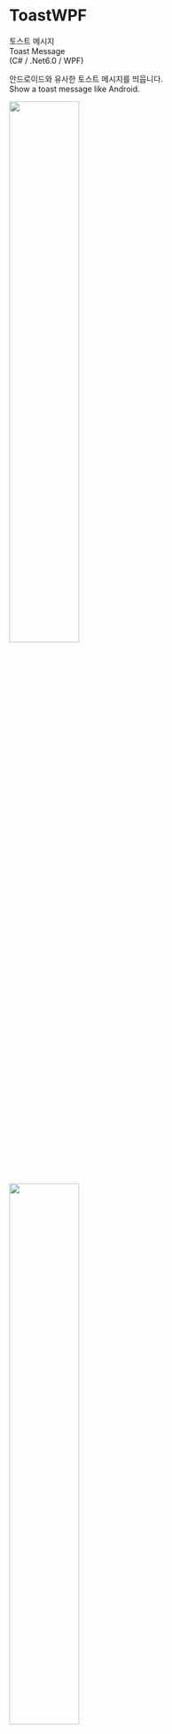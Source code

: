 # ToastWPF

토스트 메시지</br>
Toast Message</br>
(C# / .Net6.0 / WPF)

안드로이드와 유사한 토스트 메시지를 띄웁니다.</br>
Show a toast message like Android.</br>

<img width="50%" src="https://user-images.githubusercontent.com/60687214/192128310-552a2f81-372c-41aa-bcef-9836651c8b21.gif"/>

<img width="50%" src="https://user-images.githubusercontent.com/60687214/192128311-bb4f0e77-5570-4c51-859d-0c842780760f.gif"/>

토스트 띄우기.</br>
Show message</br>
`Toast.Show("Message to show");`

시간 지정하여 띄우기.</br>
Show message with set time
(Millisecond)</br>
`Toast.Show("Message to show", 1500);`

위치 지정</br>
Set position</br>
(다음 메시지 부터 적용 됨.)</br>
(Applied from the next message.)</br>
`Toast.SetPosition(owner: this, horizontalPos: 0.5, verticalPos: 0.8);`

[horizontalPos] : 0 = left, 0.5 = center, 1 = right</br>
[verticalPos] : 0 = top, 0.5 = center, 1 = bottom</br>
